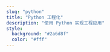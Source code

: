 ```yaml
---
slug: "python"
title: "Python 工程化"
description: "使用 Python 实现工程应用"
style:
  background: "#2a6d8f"
  color: "#fff"
---
```

